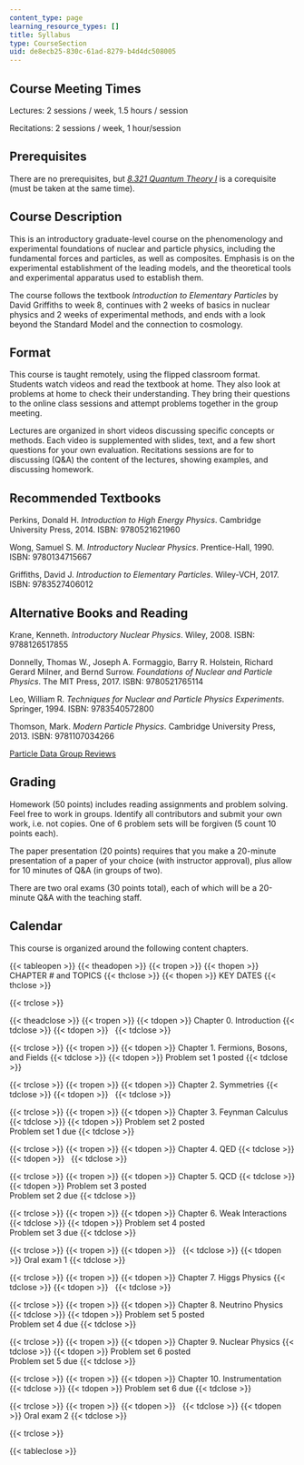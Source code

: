 ```yaml
---
content_type: page
learning_resource_types: []
title: Syllabus
type: CourseSection
uid: de8ecb25-830c-61ad-8279-b4d4dc508005
---
```


Course Meeting Times
--------------------

Lectures: 2 sessions / week, 1.5 hours / session

Recitations: 2 sessions / week, 1 hour/session

Prerequisites
-------------

There are no prerequisites, but _[8.321 Quantum Theory I](/courses/8-321-quantum-theory-i-fall-2017/)_ is a corequisite (must be taken at the same time).

Course Description
------------------

This is an introductory graduate-level course on the phenomenology and experimental foundations of nuclear and particle physics, including the fundamental forces and particles, as well as composites. Emphasis is on the experimental establishment of the leading models, and the theoretical tools and experimental apparatus used to establish them.

The course follows the textbook _Introduction to Elementary Particles_ by David Griffiths to week 8, continues with 2 weeks of basics in nuclear physics and 2 weeks of experimental methods, and ends with a look beyond the Standard Model and the connection to cosmology.

Format
------

This course is taught remotely, using the flipped classroom format. Students watch videos and read the textbook at home. They also look at problems at home to check their understanding. They bring their questions to the online class sessions and attempt problems together in the group meeting.

Lectures are organized in short videos discussing specific concepts or methods. Each video is supplemented with slides, text, and a few short questions for your own evaluation. Recitations sessions are for to discussing (Q&A) the content of the lectures, showing examples, and discussing homework.

Recommended Textbooks
---------------------

Perkins, Donald H. _Introduction to High Energy Physics_. Cambridge University Press, 2014. ISBN: 9780521621960

Wong, Samuel S. M. _Introductory Nuclear Physics_. Prentice-Hall, 1990. ISBN: 9780134715667

Griffiths, David J. _Introduction to Elementary Particles_. Wiley-VCH, 2017. ISBN: 9783527406012

Alternative Books and Reading
-----------------------------

Krane, Kenneth. _Introductory Nuclear Physics_. Wiley, 2008. ISBN: 9788126517855

Donnelly, Thomas W., Joseph A. Formaggio, Barry R. Holstein, Richard Gerard Milner, and Bernd Surrow. _Foundations of Nuclear and Particle Physics_. The MIT Press, 2017. ISBN: 9780521765114

Leo, William R. _Techniques for Nuclear and Particle Physics Experiments_. Springer, 1994. ISBN: 9783540572800

Thomson, Mark. _Modern Particle Physics_. Cambridge University Press, 2013. ISBN: 9781107034266

[Particle Data Group Reviews](https://pdg.lbl.gov/2020/reviews/contents_sports.html)

Grading
-------

Homework (50 points) includes reading assignments and problem solving. Feel free to work in groups. Identify all contributors and submit your own work, i.e. not copies. One of 6 problem sets will be forgiven (5 count 10 points each).

The paper presentation (20 points) requires that you make a 20-minute presentation of a paper of your choice (with instructor approval), plus allow for 10 minutes of Q&A (in groups of two).

There are two oral exams (30 points total), each of which will be a 20-minute Q&A with the teaching staff.

Calendar
--------

This course is organized around the following content chapters.

{{< tableopen >}}
{{< theadopen >}}
{{< tropen >}}
{{< thopen >}}
CHAPTER # and TOPICS
{{< thclose >}}
{{< thopen >}}
KEY DATES
{{< thclose >}}

{{< trclose >}}

{{< theadclose >}}
{{< tropen >}}
{{< tdopen >}}
Chapter 0. Introduction
{{< tdclose >}}
{{< tdopen >}}
 
{{< tdclose >}}

{{< trclose >}}
{{< tropen >}}
{{< tdopen >}}
Chapter 1. Fermions, Bosons, and Fields
{{< tdclose >}}
{{< tdopen >}}
Problem set 1 posted
{{< tdclose >}}

{{< trclose >}}
{{< tropen >}}
{{< tdopen >}}
Chapter 2. Symmetries
{{< tdclose >}}
{{< tdopen >}}
 
{{< tdclose >}}

{{< trclose >}}
{{< tropen >}}
{{< tdopen >}}
Chapter 3. Feynman Calculus
{{< tdclose >}}
{{< tdopen >}}
Problem set 2 posted  
Problem set 1 due
{{< tdclose >}}

{{< trclose >}}
{{< tropen >}}
{{< tdopen >}}
Chapter 4. QED
{{< tdclose >}}
{{< tdopen >}}
 
{{< tdclose >}}

{{< trclose >}}
{{< tropen >}}
{{< tdopen >}}
Chapter 5. QCD
{{< tdclose >}}
{{< tdopen >}}
Problem set 3 posted  
Problem set 2 due
{{< tdclose >}}

{{< trclose >}}
{{< tropen >}}
{{< tdopen >}}
Chapter 6. Weak Interactions
{{< tdclose >}}
{{< tdopen >}}
Problem set 4 posted  
Problem set 3 due
{{< tdclose >}}

{{< trclose >}}
{{< tropen >}}
{{< tdopen >}}
 
{{< tdclose >}}
{{< tdopen >}}
Oral exam 1
{{< tdclose >}}

{{< trclose >}}
{{< tropen >}}
{{< tdopen >}}
Chapter 7. Higgs Physics
{{< tdclose >}}
{{< tdopen >}}
 
{{< tdclose >}}

{{< trclose >}}
{{< tropen >}}
{{< tdopen >}}
Chapter 8. Neutrino Physics
{{< tdclose >}}
{{< tdopen >}}
Problem set 5 posted  
Problem set 4 due
{{< tdclose >}}

{{< trclose >}}
{{< tropen >}}
{{< tdopen >}}
Chapter 9. Nuclear Physics
{{< tdclose >}}
{{< tdopen >}}
Problem set 6 posted  
Problem set 5 due
{{< tdclose >}}

{{< trclose >}}
{{< tropen >}}
{{< tdopen >}}
Chapter 10. Instrumentation
{{< tdclose >}}
{{< tdopen >}}
Problem set 6 due
{{< tdclose >}}

{{< trclose >}}
{{< tropen >}}
{{< tdopen >}}
 
{{< tdclose >}}
{{< tdopen >}}
Oral exam 2
{{< tdclose >}}

{{< trclose >}}

{{< tableclose >}}